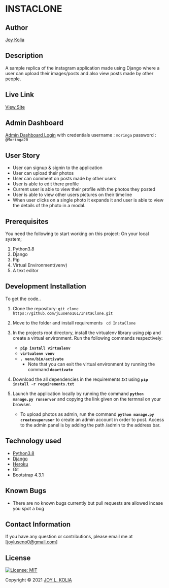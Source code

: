 # INSTACLONE

## Author

[Joy Kolia](https://github.com/jLuseno161)

## Description

A sample replica of the instagram application made using Django where a user can upload their images/posts and also view posts made by other people.

## Live Link

[View Site](https://instaclon4.herokuapp.com)

## Admin Dashboard

[Admin Dashboard Login](https://instaclon4.herokuapp.com/admin/)  with credentials
    username : `moringa`
    password : `@Moringa20`

## User Story
* User can signup & signin to the application
* User can upload their photos
* User can comment on posts made by other users
* User is able to edit there profile
* Current user is able to view their profile with the photos they posted
* User is able to view other users pictures on their timeline
* When user clicks on a single photo it expands it and user is able to view the details of the photo in a modal.

## Prerequisites

You need the following to start working on this project: On your local system; 

1. Python3.8
2. Django
3. Pip
4. Virtual Environment(venv)
5. A text editor

## Development Installation

To get the code..

1. Clone the repository:
 `git clone  https://github.com/jLuseno161/InstaClone.git`

2. Move to the folder and install requirements
 ` cd InstaClone`

3. In the projects root directory, install the virtualenv library using pip and create a virtual environment. Run the following commands respectively:
    - **`pip install virtualenv`**
    - **`virtualenv venv`**
    - **`. venv/bin/activate`**
        * Note that you can exit the virtual environment by running the command **`deactivate`**
4. Download the all dependencies in the requirements.txt using **`pip install -r requirements.txt`**
5. Launch the application locally by running the command **`python manage.py runserver`** and copying the link given on the termnal on your browser.
    - To upload photos as admin, run the command  **`python manage.py createsuperuser`** to create an admin account in order to post. Access to the admin panel is by adding the path /admin to the address bar.

## Technology used

* [Python3.8](https://www.python.org/)
* [Django](https://docs.djangoproject.com)
* [Heroku](https://heroku.com)
* Git
* Bootstrap 4.3.1

## Known Bugs

* There are no known bugs currently but pull requests are allowed incase you spot a bug

## Contact Information 

If you have any question or contributions, please email me at [joyluseno0@gmail.com]

## License

[![License: MIT](https://img.shields.io/badge/License-MIT-yellow.svg)](LICENSE)

Copyright © 2021  [JOY L. KOLIA](https://github.com/jLuseno161)
